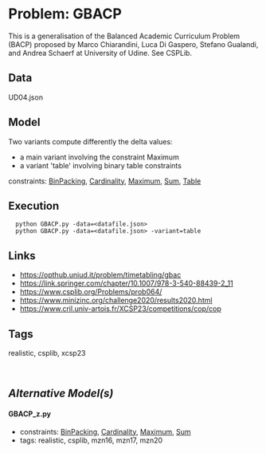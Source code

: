 # Problem: GBACP

This is a generalisation of the Balanced Academic Curriculum Problem (BACP) proposed by
Marco Chiarandini, Luca Di Gaspero, Stefano Gualandi, and Andrea Schaerf at University of Udine.
See CSPLib.

## Data
  UD04.json

## Model
  Two variants compute differently the delta values:
  - a main variant involving the constraint Maximum
  - a variant 'table' involving binary table constraints

  constraints: [BinPacking](https://pycsp.org/documentation/constraints/BinPacking), [Cardinality](https://pycsp.org/documentation/constraints/Cardinality), [Maximum](https://pycsp.org/documentation/constraints/Maximum), [Sum](https://pycsp.org/documentation/constraints/Sum), [Table](https://pycsp.org/documentation/constraints/Table)

## Execution
```
  python GBACP.py -data=<datafile.json>
  python GBACP.py -data=<datafile.json> -variant=table
```

## Links
  - https://opthub.uniud.it/problem/timetabling/gbac
  - https://link.springer.com/chapter/10.1007/978-3-540-88439-2_11
  - https://www.csplib.org/Problems/prob064/
  - https://www.minizinc.org/challenge2020/results2020.html
  - https://www.cril.univ-artois.fr/XCSP23/competitions/cop/cop

## Tags
  realistic, csplib, xcsp23

<br />

## _Alternative Model(s)_

#### GBACP_z.py
 - constraints: [BinPacking](https://pycsp.org/documentation/constraints/BinPacking), [Cardinality](https://pycsp.org/documentation/constraints/Cardinality), [Maximum](https://pycsp.org/documentation/constraints/Maximum), [Sum](https://pycsp.org/documentation/constraints/Sum)
 - tags: realistic, csplib, mzn16, mzn17, mzn20
